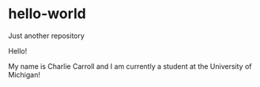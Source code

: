 # hello-world
Just another repository

Hello!

My name is Charlie Carroll and I am currently 
a student at the University of Michigan!
